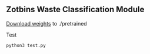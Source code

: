 ## Zotbins Waste Classification Module



[Download weights][] to ./pretrained

[Download weights]:https://drive.google.com/drive/folders/1MgkpfIl9aPkHWCNs2WXclQBKfdQH2ntB

Test

````python
python3 test.py
````

